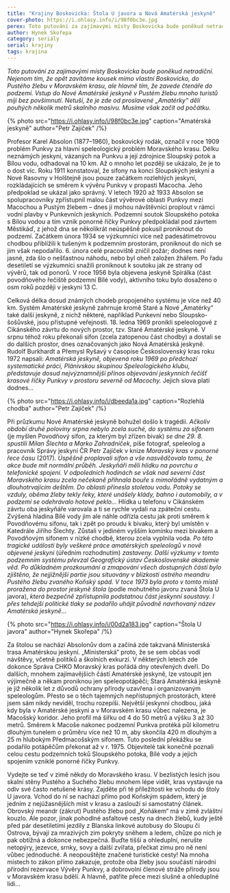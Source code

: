 ```yaml
---
title: "Krajiny Boskovicka: Štola U javora a Nová Amatérská jeskyně"
cover-photo: https://i.ohlasy.info/i/98f0bc3e.jpg
perex: Toto putování za zajímavými místy Boskovicka bude poněkud netradiční – opět zavítáme kousek mimo vlastní Boskovicko, do Pustého žlebu v Moravském krasu, ale především zavedeme čtenáře do podzemí.
author: Hynek Skořepa
category: seriály
serial: krajiny
tags: krajina
---
```


*Toto putování za zajímavými místy Boskovicka bude poněkud netradiční. Nejenom tím, že opět zavítáme kousek mimo vlastní Boskovicko, do Pustého žlebu v Moravském krasu, ale hlavně tím, že zavede čtenáře do podzemí. Vstup do Nové Amatérské jeskyně v Pustém žlebu mnoho turistů míjí bez povšimnutí. Netuší, že je zde od proslavené „Amatérky“ dělí pouhých několik metrů skalního masivu. Musíme však začít od počátku.*

{% photo src="https://i.ohlasy.info/i/98f0bc3e.jpg" caption="Amatérská jeskyně" author="Petr Zajíček" /%}

Profesor Karel Absolon (1877–1960), boskovický rodák, označil v roce 1909 problém Punkvy za hlavní speleologický problém Moravského krasu. Délku neznámých jeskyní, vázaných na Punkvu a její zdrojnice Sloupský potok a Bílou vodu, odhadoval na 10 km. Až o mnoho let později se ukázalo, že je to o dost víc. Roku 1911 konstatoval, že sifony na konci Sloupských jeskyní a Nové Rasovny v Holštejně jsou pouze začátkem rozlehlých jeskyní, rozkládajících se směrem k vývěru Punkvy v propasti Macocha. Jeho předpoklad se ukázal jako správný. V letech 1920 až 1933 Absolon se spolupracovníky zpřístupnil malou část vývěrové oblasti Punkvy mezi Macochou a Pustým žlebem – dnes jí mohou návštěvníci proplout v rámci vodní plavby v Punkevních jeskyních. Podzemní soutok Sloupského potoka s Bílou vodou a tím vznik ponorné říčky Punkvy předpokládal pod závrtem Městikáď, z jehož dna se několikrát neúspěšně pokusil proniknout do podzemí. Začátkem února 1934 se výzkumníci více než padesátimetrovou chodbou přiblížili k tušeným k podzemním prostorám, proniknout do nich se jim však nepodařilo. 6. února celé pracoviště zničil požár; dodnes není jasné, zda šlo o nešťastnou náhodu, nebo byl oheň založen žhářem. Po řadu desetiletí se výzkumníci snažili proniknout k soutoku jak ze strany od vývěrů, tak od ponorů. V roce 1956 byla objevena jeskyně Spirálka (část povodňového řečiště podzemní Bílé vody), aktivního toku bylo dosaženo o osm roků později v jeskyni 13 C.

Celková délka dosud známých chodeb propojeného systému je více než 40 km. Systém Amatérské jeskyně zahrnuje kromě Staré a Nové „Amatérky“ také další jeskyně, z nichž některé, například Punkevní nebo Sloupsko-šošůvské, jsou přístupné veřejnosti. 18. ledna 1969 pronikli speleologové z Cikánského závrtu do nových prostor, tzv. Staré Amatérské jeskyně. V srpnu téhož roku překonali sifon (zcela zatopenou část chodby) a dostali se do dalších prostor, dnes označovaných jako Nová Amatérská jeskyně. Rudolf Burkhardt a Přemysl Ryšavý v časopise Československý kras roku 1972 napsali: *Amatérská jeskyně, objevená roku 1969 po předchozí systematické práci, Plánivskou skupinou Speleologického klubu, představuje dosud nejvýznamnější přínos objevování jeskynních řečišť krasové říčky Punkvy v prostoru severně od Macochy.* Jejich slova platí dodnes…

{% photo src="https://i.ohlasy.info/i/dbeeda1a.jpg" caption="Rozlehlá chodba" author="Petr Zajíček" /%}

Při průzkumu Nové Amatérské jeskyně bohužel došlo k tragédii. *Ačkoliv období druhé poloviny srpna nebylo zcela suché, do systému za sifonem* (je myšlen Povodňový sifon, za kterým byl zřízen bivak) *se dne 29. 8. spustili Milan Šlechta a Marko Zahradníček*, píše fotograf, speleolog a pracovník Správy jeskyní ČR Petr Zajíček v knize *Moravský kras v ponorné řece času* (2017). *Úspěšně proplavali sifon a vše nasvědčovalo tomu, že akce bude mít normální průběh. Jeskyňáři měli hlídku na povrchu a telefonické spojení. V odpoledních hodinách se však nad severní část Moravského krasu zcela nečekaně přihnala bouře s mimořádně vydatným a dlouhotrvajícím deštěm. Do oblasti přinesla stoletou vodu. Potoky se vzduly, oběma žleby tekly řeky, které unášely klády, bahno i automobily, a v podzemí se odehrávalo hotové peklo…* Hlídka u telefonu v Cikánském závrtu oba jeskyňáře varovala a ti se rychle vydali na zpáteční cestu. Zvýšená hladina Bílé vody jim ale náhle odřízla cestu jak proti směrem k Povodňovému sifonu, tak i zpět po proudu k bivaku, který byl umístěn v Katedrále Jiřího Šlechty. Zůstali v jediném vyšším komínku mezi bivakem a Povodňovým sifonem v nízké chodbě, kterou zcela vyplnila voda. *Po této tragické události byly veškeré práce amatérských speleologů v nově objevené jeskyni* (úředním rozhodnutím) *zastaveny. Další výzkumy v tomto podzemním systému převzal Geografický ústav Československé akademie věd. Po důkladném prozkoumání a zmapování všech dostupných částí bylo zjištěno, že nejjižnější partie jsou situovány v blízkosti ostrého meandru Pustého žlebu zvaného Koňský spád. V toce 1973 byla proto v tomto místě proražena do prostor jeskyně štola* (podle mohutného javoru zvaná Štola U javora), *která bezpečně zpřístupnila podstatnou část jeskynní soustavy. I přes tehdejší politické tlaky se podařilo uhájit původně navrhovaný název Amatérská jeskyně…*

{% photo src="https://i.ohlasy.info/i/00d2a183.jpg" caption="Štola U javora" author="Hynek Skořepa" /%}

Za štolou se nachází Absolonův dom a začíná zde takzvaná Ministerská trasa Amatérskou jeskyní. „Ministerská“ proto, že se sem občas vodí návštěvy, včetně politiků a školních exkurzí. V některých letech zde dokonce Správa CHKO Moravský kras pořádá dny otevřených dveří. Do dalších, mnohem zajímavějších částí Amatérské jeskyně, lze vstoupit jen výjimečně a někam proniknou jen speleopotápěči; Stará Amatérská jeskyně je již několik let z důvodů ochrany přírody uzavřena i organizovaným speleologům. Přesto se o těch tajemných nepřístupných prostorách, které jsem sám nikdy neviděl, trochu rozepíši. Největší jeskynní chodbou, jaká kdy byla v Amatérské jeskyni a v Moravském krasu vůbec nalezena, je Macošský koridor. Jeho profil má šířku od 4 do 50 metrů a výšku 3 až 30 metrů. Směrem k Macoše nakonec podzemní Punkva protéká půl kilometru dlouhým tunelem o průměru více než 10 m, aby skončila 420 m dlouhým a 25 m hlubokým Předmacošským sifonem. Tuto poslední překážku se podařilo potápěčům překonat až v r. 1975. Objevitelé tak konečně poznali celou cestu podzemních toků Sloupského potoka, Bílé vody a jejich spojením vzniklé ponorné říčky Punkvy.

Vydejte se teď v zimě někdy do Moravského krasu. V bezlistých lesích jsou skalní stěny Pustého a Suchého žlebu mnohem lépe vidět, kras vystavuje na odiv své často netušené krásy. Zajděte při té příležitosti ke vchodu do štoly U javora. Vchod do ní se nachází přímo pod Koňským spádem, který je jedním z nejúžasnějších míst v krasu a zaslouží si samostatný článek. Obrovský meandr (zákrut) Pustého žlebu pod „Koňákem“ má v zimě zvláštní kouzlo. Ale pozor, jinak pohodlné asfaltové cesty na dnech žlebů, kudy ještě před pár desetiletími jezdily z Blanska linkové autobusy do Sloupu či Ostrova, bývají za mrazivých zim pokryty sněhem a ledem, chůze po nich je pak obtížná a dokonce nebezpečná. Buďte tišší a ohleduplní, nerušte netopýry, jezevce, srnky, sovy a další zvířata, přečkat zimu pro ně není vůbec jednoduché. A neopouštějte značené turistické cesty! Na mnoha místech to zákon přímo zakazuje, protože oba žleby jsou součástí národní přírodní rezervace Vývěry Punkvy, a dobrovolní členové stráže přírody jsou v Moravském krasu bdělí. A hlavně, patříte přece mezi slušné a ohleduplné lidi…

